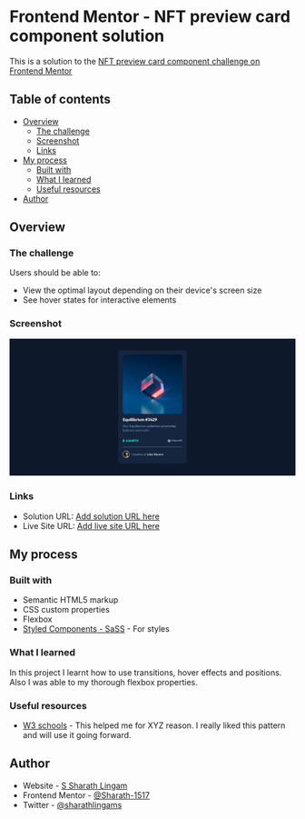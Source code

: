 # Frontend Mentor - NFT preview card component solution

This is a solution to the [NFT preview card component challenge on Frontend Mentor](https://www.frontendmentor.io/challenges/nft-preview-card-component-SbdUL_w0U)

## Table of contents

- [Overview](#overview)
  - [The challenge](#the-challenge)
  - [Screenshot](#screenshot)
  - [Links](#links)
- [My process](#my-process)
  - [Built with](#built-with)
  - [What I learned](#what-i-learned)
  - [Useful resources](#useful-resources)
- [Author](#author)

## Overview

### The challenge

Users should be able to:

- View the optimal layout depending on their device's screen size
- See hover states for interactive elements

### Screenshot

![](./images/desktop.jpg)

### Links

- Solution URL: [Add solution URL here](https://your-solution-url.com)
- Live Site URL: [Add live site URL here](https://your-live-site-url.com)

## My process

### Built with

- Semantic HTML5 markup
- CSS custom properties
- Flexbox
- [Styled Components - SaSS](https://sass-lang.com/) - For styles

### What I learned

In this project I learnt how to use transitions, hover effects and positions. Also I was able to my thorough flexbox properties.
### Useful resources

- [W3 schools](https://www.w3schools.com) - This helped me for XYZ reason. I really liked this pattern and will use it going forward.
## Author

- Website - [S Sharath Lingam](https://sharathlingam.netlify.app)
- Frontend Mentor - [@Sharath-1517](https://www.frontendmentor.io/profile/Sharath-1517)
- Twitter - [@sharathlingams](https://www.twitter.com/sharathlingams)
